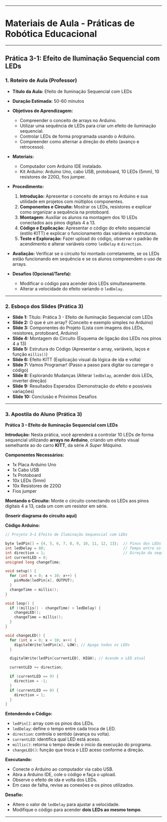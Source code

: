 
---

# Materiais de Aula - Práticas de Robótica Educacional

---

## Prática 3-1: Efeito de Iluminação Sequencial com LEDs

### 1. Roteiro de Aula (Professor)

* **Título da Aula:** Efeito de Iluminação Sequencial com LEDs
* **Duração Estimada:** 50-60 minutos
* **Objetivos de Aprendizagem:**

  * Compreender o conceito de arrays no Arduino.
  * Utilizar uma sequência de LEDs para criar um efeito de iluminação sequencial.
  * Controlar LEDs de forma programada usando o Arduino.
  * Compreender como alternar a direção do efeito (avanço e retrocesso).
* **Materiais:**

  * Computador com Arduino IDE instalado.
  * Kit Arduino: Arduino Uno, cabo USB, protoboard, 10 LEDs (5mm), 10 resistores de 220Ω, fios jumper.
* **Procedimento:**

  1. **Introdução:** Apresentar o conceito de arrays no Arduino e sua utilidade em projetos com múltiplos componentes.
  2. **Componentes e Circuito:** Mostrar os LEDs, resistores e explicar como organizar a sequência na protoboard.
  3. **Montagem:** Auxiliar os alunos na montagem dos 10 LEDs conectados aos pinos digitais 4 a 13.
  4. **Código e Explicação:** Apresentar o código do efeito sequencial (estilo KITT) e explicar o funcionamento das variáveis e estruturas.
  5. **Teste e Exploração:** Fazer upload do código, observar o padrão de acendimento e alterar variáveis como `ledDelay` e `direction`.
* **Avaliação:** Verificar se o circuito foi montado corretamente, se os LEDs estão funcionando em sequência e se os alunos compreendem o uso de arrays.
* **Desafios (Opcional/Tarefa):**

  * Modificar o código para acender dois LEDs simultaneamente.
  * Alterar a velocidade do efeito variando o `ledDelay`.

---

### 2. Esboço dos Slides (Prática 3)

* **Slide 1:** Título: Prática 3 - Efeito de Iluminação Sequencial com LEDs
* **Slide 2:** O que é um array? (Conceito e exemplo simples no Arduino)
* **Slide 3:** Componentes do Projeto (Lista com imagens dos LEDs, resistores, protoboard, Arduino)
* **Slide 4:** Montagem do Circuito (Esquema de ligação dos LEDs nos pinos 4 a 13)
* **Slide 5:** Estrutura do Código (Apresentar o array, variáveis, laços e função `millis()`)
* **Slide 6:** Efeito KITT (Explicação visual da lógica de ida e volta)
* **Slide 7:** Vamos Programar! (Passo a passo para digitar ou carregar o código)
* **Slide 8:** Explorando Mudanças (Alterar `ledDelay`, acender dois LEDs, inverter direção)
* **Slide 9:** Resultados Esperados (Demonstração do efeito e possíveis variações)
* **Slide 10:** Conclusão e Próximos Desafios

---

### 3. Apostila do Aluno (Prática 3)

**Prática 3 – Efeito de Iluminação Sequencial com LEDs**

**Introdução:**
Nesta prática, você aprenderá a controlar 10 LEDs de forma sequencial utilizando **arrays no Arduino**, criando um efeito visual semelhante ao do carro **KITT**, da série *A Super Máquina*.

**Componentes Necessários:**

* 1x Placa Arduino Uno
* 1x Cabo USB
* 1x Protoboard
* 10x LEDs (5mm)
* 10x Resistores de 220Ω
* Fios jumper

**Montando o Circuito:**
Monte o circuito conectando os LEDs aos pinos digitais 4 a 13, cada um com um resistor em série.

**(Inserir diagrama do circuito aqui)**

**Código Arduino:**

```cpp
// Projeto 3–1 Efeito de Iluminação Sequencial com LEDs

byte ledPin[] = {4, 5, 6, 7, 8, 9, 10, 11, 12, 13};  // Pinos dos LEDs
int ledDelay = 80;                                   // Tempo entre os LEDs
int direction = 1;                                   // Direção da sequência
int currentLED = 0;
unsigned long changeTime;

void setup() {
  for (int x = 0; x < 10; x++) {
    pinMode(ledPin[x], OUTPUT);
  }
  changeTime = millis();
}

void loop() {
  if ((millis() - changeTime) > ledDelay) {
    changeLED();
    changeTime = millis();
  }
}

void changeLED() {
  for (int x = 0; x < 10; x++) {
    digitalWrite(ledPin[x], LOW); // Apaga todos os LEDs
  }

  digitalWrite(ledPin[currentLED], HIGH); // Acende o LED atual

  currentLED += direction;

  if (currentLED == 9) {
    direction = -1;
  }
  if (currentLED == 0) {
    direction = 1;
  }
}
```

**Entendendo o Código:**

* `ledPin[]`: array com os pinos dos LEDs.
* `ledDelay`: define o tempo entre cada troca de LED.
* `direction`: controla o sentido (avança ou volta).
* `currentLED`: identifica qual LED está aceso.
* `millis()`: retorna o tempo desde o início da execução do programa.
* `changeLED()`: função que troca o LED aceso conforme a direção.

**Executando:**

* Conecte o Arduino ao computador via cabo USB.
* Abra a Arduino IDE, cole o código e faça o upload.
* Observe o efeito de ida e volta dos LEDs.
* Em caso de falha, revise as conexões e os pinos utilizados.

**Desafio:**

* Altere o valor de `ledDelay` para ajustar a velocidade.
* Modifique o código para acender **dois LEDs ao mesmo tempo**.

---

